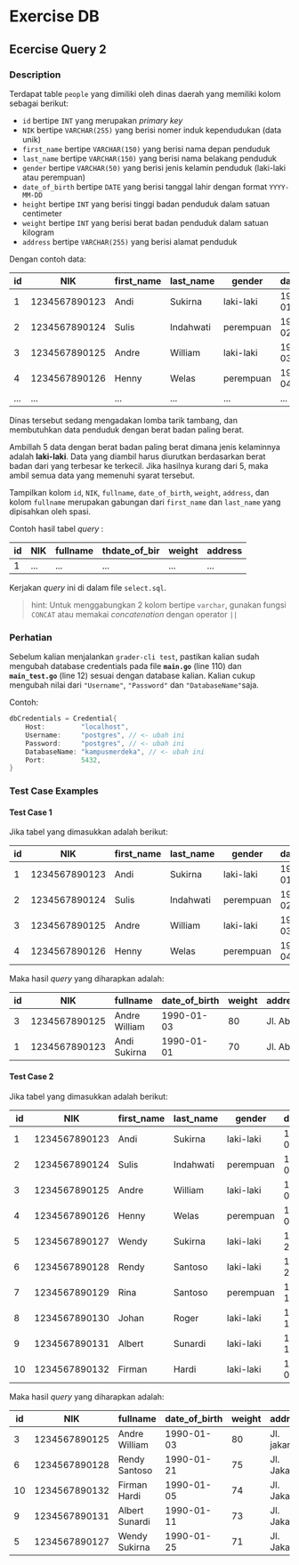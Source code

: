 # Exercise DB

## Ecercise Query 2

### Description

Terdapat table `people` yang dimiliki oleh dinas daerah yang memiliki kolom sebagai berikut:

- `id` bertipe `INT` yang merupakan _primary key_
- `NIK` bertipe `VARCHAR(255)` yang berisi nomer induk kependudukan (data unik)
- `first_name` bertipe `VARCHAR(150)` yang berisi nama depan penduduk
- `last_name` bertipe `VARCHAR(150)` yang berisi nama belakang penduduk
- `gender` bertipe `VARCHAR(50)` yang berisi jenis kelamin penduduk (laki-laki atau perempuan)
- `date_of_birth` bertipe `DATE` yang berisi tanggal lahir dengan format `YYYY-MM-DD`
- `height` bertipe `INT` yang berisi tinggi badan penduduk dalam satuan centimeter
- `weight` bertipe `INT` yang berisi berat badan penduduk dalam satuan kilogram
- `address` bertipe `VARCHAR(255)` yang berisi alamat penduduk

Dengan contoh data:

| id |      NIK      | first_name | last_name | gender | date_of_birth | height | weight | address |
|----|---------------|------------|-----------|--------|---------------|--------|--------|---------|
| 1  | 1234567890123 | Andi       | Sukirna       | laki-laki | 1990-01-01    | 170    | 70     | Jl. Abc |
| 2  | 1234567890124 | Sulis       | Indahwati       | perempuan | 1990-01-02    | 160    | 50     | Jl. Abc |
| 3  | 1234567890125 | Andre       | William     | laki-laki | 1990-01-03    | 180    | 80     | Jl. Abc |
| 4  | 1234567890126 | Henny       | Welas     | perempuan | 1990-01-04    | 150    | 40     | Jl. Abc |
| ...| ...          | ...        | ...        | ...    | ...           | ...    | ...    | ...     |

Dinas tersebut sedang mengadakan lomba tarik tambang, dan membutuhkan data penduduk dengan berat badan paling berat.

Ambillah 5 data dengan berat badan paling berat dimana jenis kelaminnya adalah **laki-laki**. Data yang diambil harus diurutkan berdasarkan berat badan dari yang terbesar ke terkecil. Jika hasilnya kurang dari 5, maka ambil semua data yang memenuhi syarat tersebut.

Tampilkan kolom `id`, `NIK`, `fullname`, `date_of_birth`, `weight`, `address`, dan kolom `fullname` merupakan gabungan dari `first_name` dan `last_name` yang dipisahkan oleh spasi.

Contoh hasil tabel _query_ :

| id | NIK | fullname | thdate_of_bir | weight | address |
|----|-----|----------|---------------|--------|---------|
| 1  | ... | ...      | ...           | ...    | ...     |

Kerjakan _query_ ini di dalam file `select.sql`.

> hint: Untuk menggabungkan 2 kolom bertipe `varchar`, gunakan fungsi `CONCAT` atau memakai _concatenation_ dengan operator `||`

### **Perhatian**

Sebelum kalian menjalankan `grader-cli test`, pastikan kalian sudah mengubah database credentials pada file **`main.go`** (line 110) dan **`main_test.go`** (line 12) sesuai dengan database kalian. Kalian cukup mengubah nilai dari  `"Username"`, `"Password"` dan `"DatabaseName"`saja.

Contoh:

```go
dbCredentials = Credential{
    Host:         "localhost",
    Username:     "postgres", // <- ubah ini
    Password:     "postgres", // <- ubah ini
    DatabaseName: "kampusmerdeka", // <- ubah ini
    Port:         5432,
}
```

### Test Case Examples

#### Test Case 1

Jika tabel yang dimasukkan adalah berikut:

| id |      NIK      | first_name | last_name | gender | date_of_birth | height | weight | address |
|----|---------------|------------|-----------|--------|---------------|--------|--------|---------|
| 1  | 1234567890123 | Andi       | Sukirna       | laki-laki | 1990-01-01    | 170    | 70     | Jl. Abc |
| 2  | 1234567890124 | Sulis       | Indahwati       | perempuan | 1990-01-02    | 160    | 50     | Jl. Abc |
| 3  | 1234567890125 | Andre       | William     | laki-laki | 1990-01-03    | 180    | 80     | Jl. Abc |
| 4  | 1234567890126 | Henny       | Welas     | perempuan | 1990-01-04    | 150    | 40     | Jl. Abc |

Maka hasil _query_ yang diharapkan adalah:

| id | NIK | fullname | date_of_birth | weight | address |
|----|-----|----------|---------------|--------|---------|
| 3  | 1234567890125 | Andre William      |   1990-01-03          | 80    | Jl. Abc     |
| 1  | 1234567890123 | Andi Sukirna      |   1990-01-01          | 70    | Jl. Abc     |

#### Test Case 2

Jika tabel yang dimasukkan adalah berikut:

| id |      NIK      | first_name | last_name | gender | date_of_birth | height | weight | address |
|----|---------------|------------|-----------|--------|---------------|--------|--------|---------|
| 1  | 1234567890123 | Andi       | Sukirna       | laki-laki | 1990-01-01    | 170    | 70     | Jl. Jakarta |
| 2  | 1234567890124 | Sulis       | Indahwati       | perempuan | 1990-01-02    | 160    | 50     | Jl. Jakarta |
| 3  | 1234567890125 | Andre       | William     | laki-laki | 1990-01-03    | 180    | 80     | Jl. Jakarta |
| 4  | 1234567890126 | Henny       | Welas     | perempuan | 1990-01-04    | 150    | 40     | Jl. Jakarta |
| 5 | 1234567890127 | Wendy       | Sukirna       | laki-laki | 1990-01-25    | 170    | 71     | Jl. Jakarta |
| 6 | 1234567890128 | Rendy       | Santoso       | laki-laki | 1990-01-21    | 170    | 75     | Jl. Jakarta |
| 7 | 1234567890129 | Rina       | Santoso       | perempuan | 1990-01-12    | 170    | 75     | Jl. Jakarta |
| 8 | 1234567890130 | Johan       | Roger       | laki-laki | 1990-01-10    | 170    | 69     | Jl. Jakarta |
| 9 | 1234567890131 | Albert       | Sunardi       | laki-laki | 1990-01-11    | 170    | 73     | Jl. Jakarta |
| 10 | 1234567890132 | Firman       | Hardi       | laki-laki | 1990-01-05    | 170    | 74     | Jl. Jakarta |

Maka hasil _query_ yang diharapkan adalah:

| id | NIK | fullname | date_of_birth | weight | address |
|----|-----|----------|---------------|--------|---------|
| 3  | 1234567890125 | Andre William      |   1990-01-03   | 80    | Jl. jakarta     |
| 6 | 1234567890128 | Rendy Santoso       |  1990-01-21     | 75     | Jl. Jakarta |
| 10 | 1234567890132 | Firman Hardi       | 1990-01-05       | 74     | Jl. Jakarta |
| 9 | 1234567890131 | Albert Sunardi       | 1990-01-11       | 73     | Jl. Jakarta |
| 5 | 1234567890127 | Wendy Sukirna       | 1990-01-25       | 71     | Jl. Jakarta |
